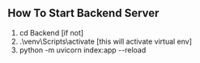 ## How To Start Backend Server

1. cd Backend [if not]
2. .\venv\Scripts\activate [this will activate virtual env]
3. python -m uvicorn index:app --reload
